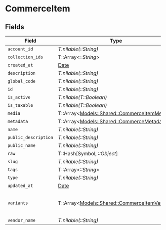 # CommerceItem


## Fields

| Field                                                                                       | Type                                                                                        | Required                                                                                    | Description                                                                                 |
| ------------------------------------------------------------------------------------------- | ------------------------------------------------------------------------------------------- | ------------------------------------------------------------------------------------------- | ------------------------------------------------------------------------------------------- |
| `account_id`                                                                                | *T.nilable(::String)*                                                                       | :heavy_minus_sign:                                                                          | N/A                                                                                         |
| `collection_ids`                                                                            | T::Array<*::String*>                                                                        | :heavy_minus_sign:                                                                          | N/A                                                                                         |
| `created_at`                                                                                | [Date](https://ruby-doc.org/stdlib-2.6.1/libdoc/date/rdoc/Date.html)                        | :heavy_minus_sign:                                                                          | N/A                                                                                         |
| `description`                                                                               | *T.nilable(::String)*                                                                       | :heavy_minus_sign:                                                                          | N/A                                                                                         |
| `global_code`                                                                               | *T.nilable(::String)*                                                                       | :heavy_minus_sign:                                                                          | N/A                                                                                         |
| `id`                                                                                        | *T.nilable(::String)*                                                                       | :heavy_minus_sign:                                                                          | N/A                                                                                         |
| `is_active`                                                                                 | *T.nilable(T::Boolean)*                                                                     | :heavy_minus_sign:                                                                          | N/A                                                                                         |
| `is_taxable`                                                                                | *T.nilable(T::Boolean)*                                                                     | :heavy_minus_sign:                                                                          | N/A                                                                                         |
| `media`                                                                                     | T::Array<[Models::Shared::CommerceItemMedia](../../models/shared/commerceitemmedia.md)>     | :heavy_minus_sign:                                                                          | N/A                                                                                         |
| `metadata`                                                                                  | T::Array<[Models::Shared::CommerceMetadata](../../models/shared/commercemetadata.md)>       | :heavy_minus_sign:                                                                          | N/A                                                                                         |
| `name`                                                                                      | *T.nilable(::String)*                                                                       | :heavy_minus_sign:                                                                          | N/A                                                                                         |
| `public_description`                                                                        | *T.nilable(::String)*                                                                       | :heavy_minus_sign:                                                                          | N/A                                                                                         |
| `public_name`                                                                               | *T.nilable(::String)*                                                                       | :heavy_minus_sign:                                                                          | N/A                                                                                         |
| `raw`                                                                                       | T::Hash[Symbol, *::Object*]                                                                 | :heavy_minus_sign:                                                                          | N/A                                                                                         |
| `slug`                                                                                      | *T.nilable(::String)*                                                                       | :heavy_minus_sign:                                                                          | N/A                                                                                         |
| `tags`                                                                                      | T::Array<*::String*>                                                                        | :heavy_minus_sign:                                                                          | N/A                                                                                         |
| `type`                                                                                      | *T.nilable(::String)*                                                                       | :heavy_minus_sign:                                                                          | N/A                                                                                         |
| `updated_at`                                                                                | [Date](https://ruby-doc.org/stdlib-2.6.1/libdoc/date/rdoc/Date.html)                        | :heavy_minus_sign:                                                                          | N/A                                                                                         |
| `variants`                                                                                  | T::Array<[Models::Shared::CommerceItemVariant](../../models/shared/commerceitemvariant.md)> | :heavy_minus_sign:                                                                          | first variant is the default variant                                                        |
| `vendor_name`                                                                               | *T.nilable(::String)*                                                                       | :heavy_minus_sign:                                                                          | N/A                                                                                         |
